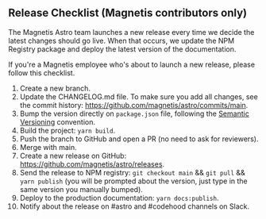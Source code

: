 ## Release Checklist (Magnetis contributors only)

The Magnetis Astro team launches a new release every time we decide the latest changes should go live. When that occurs, we update the NPM Registry package and deploy the latest version of the documentation.

If you're a Magnetis employee who's about to launch a new release, please follow this checklist.

1. Create a new branch.
2. Update the CHANGELOG.md file. To make sure you add all changes, see the commit history: https://github.com/magnetis/astro/commits/main.
3. Bump the version directly on `package.json` file, following the [Semantic Versioning](https://semver.org/) convention.
4. Build the project: `yarn build`.
5. Push the branch to GitHub and open a PR (no need to ask for reviewers).
6. Merge with main.
7. Create a new release on GitHub: https://github.com/magnetis/astro/releases.
8. Send the release to NPM registry: `git checkout main` && `git pull` && `yarn publish` (you will be prompted about the version, just type in the same version you manually bumped).
9. Deploy to the production documentation: `yarn docs:publish`.
10. Notify about the release on #astro and #codehood channels on Slack.
